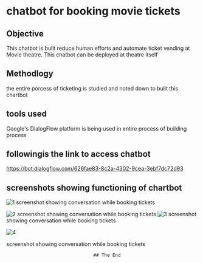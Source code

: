 

# chatbot for booking movie tickets

## Objective
This chatbot is bulit reduce human efforts and automate ticket vending at Movie theatre.
This chatbot can be deployed at theatre itself
## Methodlogy 
the entire porcess of ticketing is studied and noted down to bulit this chartbot
## tools used
Google's DialogFlow platform is being used in entire process of building process
## followingis the link to access chatbot
https://bot.dialogflow.com/626fae83-8c2a-4302-9cea-3ebf7dc72d93
## screenshots showing functioning of chartbot
![1](https://user-images.githubusercontent.com/99713423/196033770-ceac64ac-fd21-4e9f-bda9-aeae7458ad7a.jpg)
screenshot showing conversation while booking tickets

![2](https://user-images.githubusercontent.com/99713423/196033785-64fc3045-e700-49ef-8c85-75f4a518b605.jpg)
screenshot showing conversation while booking tickets
![3](https://user-images.githubusercontent.com/99713423/196034708-d50c4f8f-ddd8-4915-bf25-699972c116ac.jpg)
screenshot showing conversation while booking tickets

![4](https://user-images.githubusercontent.com/99713423/196034718-4ab7c64f-4d66-484c-bd0f-9bd05d6062f8.jpg)

screenshot showing conversation while booking tickets






                                    ## The End


